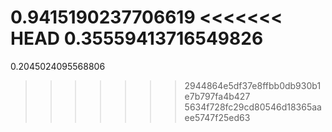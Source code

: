 0.9415190237706619
<<<<<<< HEAD
0.35559413716549826
=======
0.2045024095568806
>>>>>>> 2944864e5df37e8ffbb0db930b1e7b797fa4b427
>>>>>>> 5634f728fc29cd80546d18365aaee5747f25ed63

